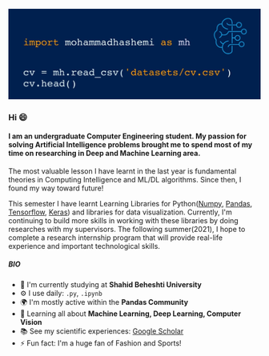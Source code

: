 ![](https://github.com/mohammadhashemii/mohammadhashemii/blob/main/intro.jpg)

### Hi 😄

#### I am an undergraduate  Computer Engineering student. My passion for solving Artificial Intelligence problems brought me to spend most of my time on researching in Deep and Machine Learning area. 

The most valuable lesson I have learnt in the last year is fundamental theories in Computing Intelligence and ML/DL algorithms. Since then, I found my way toward future!

This semester I have learnt Learning Libraries for Python([Numpy](https://numpy.org), [Pandas](https://pypi.org/project/pandas/), [Tensorflow](https://www.tensorflow.org), [Keras](https://keras.io)) and libraries for data visualization. Currently, I'm continuing to build more skills in working with these libraries by doing researches with my supervisors. The following summer(2021), I hope to complete a research internship program that will provide real-life experience and important technological skills. 

##### BIO

- 🏢 I'm currently studying at **Shahid Beheshti University**
- ⚙️ I use daily: `.py`, `.ipynb`
- 🌍 I'm mostly active within the **Pandas Community**
- 🌱 Learning all about **Machine Learning, Deep Learning, Computer Vision**
- 📚 See my scientific experiences: [Google Scholar](https://scholar.google.com/citations?user=LRpJtSQAAAAJ&hl=en)
- ⚡️ Fun fact: I'm a huge fan of Fashion and Sports!
